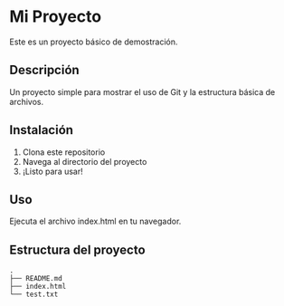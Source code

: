 # Mi Proyecto

Este es un proyecto básico de demostración.

## Descripción

Un proyecto simple para mostrar el uso de Git y la estructura básica de archivos.

## Instalación

1. Clona este repositorio
2. Navega al directorio del proyecto
3. ¡Listo para usar!

## Uso

Ejecuta el archivo index.html en tu navegador.

## Estructura del proyecto

```
.
├── README.md
├── index.html
└── test.txt
```